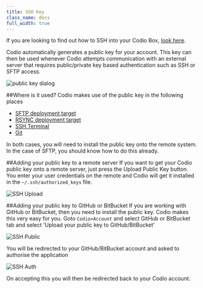 ```yaml
---
title: SSH Key
class_name: docs
full_width: true
---
```


If you are looking to find out how to SSH into your Codio Box, [look here](/docs/boxes/sshin/ssh-access).

Codio automatically generates a public key for your account. This key can then be used whenever Codio attempts communication with an external server that requires public/private key based authentication such as SSH or SFTP access.

![public key dialog](/img/docs/prefs-account-ssh.png)

##Where is it used?
Codio makes use of the public key in the following places

- [SFTP deployment target](/docs/ide/tools/deployment/type-sftp)
- [RSYNC deployment target](/docs/ide/tools/deployment/type-rsync)
- [SSH Terminal](/docs/ide/tools/ssh)
- [Git](/docs/ide/editing/git)

In both cases, you will need to install the public key onto the remote system. In the case of SFTP, you should know how to do this already.

##Adding your public key to a remote server
If you want to get your Codio public key onto a remote server, just press the Upload Public Key button. You enter your user credentials on the remote and Codio will get it installed in the `~/.ssh/authorized_keys` file.

![SSH Upload](/img/docs/prefs-account-ssh-dialog.png)

##Adding your public key to GitHub or BitBucket
If you are working with GitHub or BitBucket, then you need to install the public key. Codio makes this very easy for you. Goto `Codio>Account` and select GitHub or BitBucket tab and select 'Upload your public key to GitHub/BitBucket'

![SSH Public](/img/docs/prefs-account-gh1.png)

You will be redirected to your GitHub/BitBucket account and asked to authorise the application

![SSH Auth](/img/docs/prefs-account-ghauth.png)

On accepting this you will then be redirected back to your Codio account.

